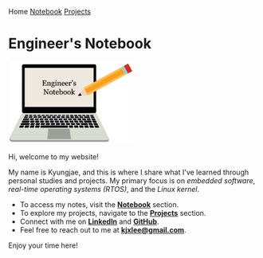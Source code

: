 Home <a href="./notebook">Notebook</a> <a href="./projects">Projects</a>

# Engineer's Notebook



<img src="./img/wallpaper.png" alt="wallpaper" width="250">



Hi, welcome to my website!

My name is Kyungjae, and this is where I share what I've learned through personal studies and projects. My primary focus is on *embedded software*, *real-time operating systems (RTOS)*, and the *Linux kernel*.

* To access my notes, visit the **<a href="./notebook">Notebook</a>** section.
* To explore my projects, navigate to the **<a href="./projects">Projects</a>** section.
* Connect with me on **[LinkedIn](https://www.linkedin.com/in/kyungjaelee/)** and **[GitHub](https://github.com/kyungjae-lee)**.
* Feel free to reach out to me at **kjxlee@gmail.com**.

Enjoy your time here!
